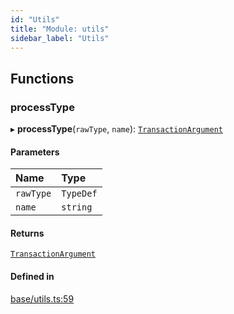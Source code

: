 ```yaml
---
id: "Utils"
title: "Module: utils"
sidebar_label: "Utils"
---
```


## Functions

### processType

▸ **processType**(`rawType`, `name`): [`TransactionArgument`](../Types/Types.md#transactionargument)

#### Parameters

| Name | Type |
| :------ | :------ |
| `rawType` | `TypeDef` |
| `name` | `string` |

#### Returns

[`TransactionArgument`](../Types/Types.md#transactionargument)

#### Defined in

[base/utils.ts:59](https://github.com/PolymeshAssociation/polymesh-sdk/blob/fedc4714f/src/base/utils.ts#L59)
